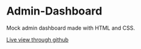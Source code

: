 # Admin-Dashboard
Mock admin dashboard made with HTML and CSS. 

<p><a href='https://liambaldyga.github.io/Admin-Dashboard/'>Live view through github</a></p>
